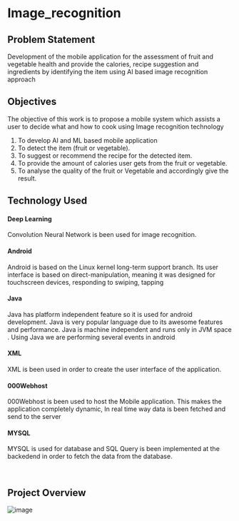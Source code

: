 # Image_recognition
## Problem Statement
Development of the mobile application for the assessment of fruit and vegetable health and provide the calories, recipe suggestion and ingredients by identifying the item using AI based image recognition approach 

## Objectives
The objective of this work is to propose a mobile system which assists a user to decide what and how to cook using Image recognition technology<br />
1. To develop AI and ML based mobile application<br />
2. To detect the item (fruit or vegetable).<br />
3. To suggest or recommend the recipe for the detected item.<br />
4. To provide the amount of calories user gets from the fruit or vegetable.<br />
5. To analyse the quality of the fruit or Vegetable and accordingly give the result.<br />

## Technology Used

#### Deep Learning <br/>
Convolution Neural Network is been used for image recognition.<br />
#### Android<br />
Android is based on the Linux kernel long-term support branch. Its user interface is based on direct-manipulation, meaning it was designed for touchscreen devices, responding to swiping, tapping<br />
#### Java<br />
Java has platform independent feature so it is used for android development. Java is very popular language due to its awesome features and performance. Java is machine independent and runs only in JVM space . Using Java we are performing several events in android
#### XML <br/>
XML is been used in order to create the user interface of the application.
#### 000Webhost <br/>
000Webhost is been used to host the Mobile application. This makes the application completely dynamic, In real time way data is been fetched and send to the server
#### MYSQL <br/>
MYSQL is used for database and SQL Query is been implemented at the backedend in order to fetch the data from the database.

<br/>

## Project Overview <br />
![image](https://user-images.githubusercontent.com/56119880/168426427-560b4c53-784a-4309-96de-355bb2423736.png)<br />
